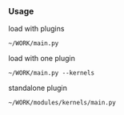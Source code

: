 ### Usage

load with plugins

```
~/WORK/main.py
```

load with one plugin

```
~/WORK/main.py --kernels
```

standalone plugin

```
~/WORK/modules/kernels/main.py
```